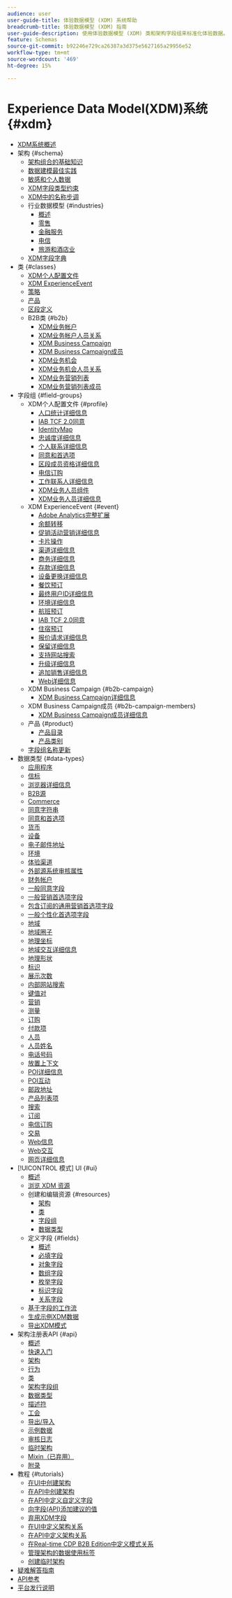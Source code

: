 ```yaml
---
audience: user
user-guide-title: 体验数据模型 (XDM) 系统帮助
breadcrumb-title: 体验数据模型 (XDM) 指南
user-guide-description: 使用体验数据模型 (XDM) 类和架构字段组来标准化体验数据。
feature: Schemas
source-git-commit: b92246e729ca26387a3d375e5627165a29956e52
workflow-type: tm+mt
source-wordcount: '469'
ht-degree: 15%

---
```



# Experience Data Model(XDM)系统 {#xdm}

* [XDM系统概述](home.md)
* 架构 {#schema}
   * [架构组合的基础知识](schema/composition.md)
   * [数据建模最佳实践](schema/best-practices.md)
   * [敏感和个人数据](./schema/sensitive-and-personal-data.md)
   * [XDM字段类型约束](schema/field-constraints.md)
   * [XDM中的名称步调](./schema/namespaces.md)
   * 行业数据模型 {#industries}
      * [概述](./schema/industries/overview.md)
      * [零售](./schema/industries/retail.md)
      * [金融服务](./schema/industries/financial.md)
      * [电信](./schema/industries/telecom.md)
      * [旅游和酒店业](./schema/industries/travel-hospitality.md)
   * [XDM字段字典](schema/field-dictionary.md)
* 类 {#classes}
   * [XDM个人配置文件](./classes/individual-profile.md)
   * [XDM ExperienceEvent](./classes/experienceevent.md)
   * [策略](./classes/policy.md)
   * [产品](./classes/product.md)
   * [区段定义](./classes/segment-definition.md)
   * B2B类 {#b2b}
      * [XDM业务帐户](./classes/b2b/business-account.md)
      * [XDM业务帐户人员关系](./classes/b2b/business-account-person-relation.md)
      * [XDM Business Campaign](./classes/b2b/business-campaign.md)
      * [XDM Business Campaign成员](./classes/b2b/business-campaign-members.md)
      * [XDM业务机会](./classes/b2b/business-opportunity.md)
      * [XDM业务机会人员关系](./classes/b2b/business-opportunity-person-relation.md)
      * [XDM业务营销列表](./classes/b2b/business-marketing-list.md)
      * [XDM业务营销列表成员](./classes/b2b/business-marketing-list-members.md)
* 字段组 {#field-groups}
   * XDM个人配置文件 {#profile}
      * [人口统计详细信息](./field-groups/profile/demographic-details.md)
      * [IAB TCF 2.0同意](./field-groups/profile/iab.md)
      * [IdentityMap](./field-groups/profile/identitymap.md)
      * [忠诚度详细信息](./field-groups/profile/loyalty-details.md)
      * [个人联系详细信息](./field-groups/profile/personal-contact-details.md)
      * [同意和首选项](./field-groups/profile/consents.md)
      * [区段成员资格详细信息](./field-groups/profile/segmentation.md)
      * [电信订购](./field-groups/profile/telecom-subscription.md)
      * [工作联系人详细信息](./field-groups/profile/work-contact-details.md)
      * [XDM业务人员组件](./field-groups/profile/business-person-components.md)
      * [XDM业务人员详细信息](./field-groups/profile/business-person-details.md)
   * XDM ExperienceEvent {#event}
      * [Adobe Analytics完整扩展](./field-groups/event/analytics-full-extension.md)
      * [余额转移](./field-groups/event/balance-transfers.md)
      * [促销活动营销详细信息](./field-groups/event/campaign-marketing-details.md)
      * [卡片操作](./field-groups/event/card-actions.md)
      * [渠道详细信息](./field-groups/event/channel-details.md)
      * [商务详细信息](./field-groups/event/commerce-details.md)
      * [存款详细信息](./field-groups/event/deposit-details.md)
      * [设备更换详细信息](./field-groups/event/device-trade-in-details.md)
      * [餐饮预订](./field-groups/event/dining-reservation.md)
      * [最终用户ID详细信息](./field-groups/event/enduserids.md)
      * [环境详细信息](./field-groups/event/environment-details.md)
      * [航班预订](./field-groups/event/flight-reservation.md)
      * [IAB TCF 2.0同意](./field-groups/event/iab.md)
      * [住宿预订](./field-groups/event/lodging-reservation.md)
      * [报价请求详细信息](./field-groups/event/quote-request-details.md)
      * [保留详细信息](./field-groups/event/reservation-details.md)
      * [支持网站搜索](./field-groups/event/support-site-search.md)
      * [升级详细信息](./field-groups/event/upgrade-details.md)
      * [追加销售详细信息](./field-groups/event/upsell-details.md)
      * [Web详细信息](./field-groups/event/web-details.md)
   * XDM Business Campaign {#b2b-campaign}
      * [XDM Business Campaign详细信息](./field-groups/b2b-campaign/details.md)
   * XDM Business Campaign成员 {#b2b-campaign-members}
      * [XDM Business Campaign成员详细信息](./field-groups/b2b-campaign-members/details.md)
   * 产品 {#product}
      * [产品目录](./field-groups/product/product-catalog.md)
      * [产品类别](./field-groups/product/product-category.md)
   * [字段组名称更新](./field-groups/name-updates.md)
* 数据类型 {#data-types}
   * [应用程序](./data-types/application.md)
   * [信标](./data-types/beacon.md)
   * [浏览器详细信息](./data-types/browser-details.md)
   * [B2B源](./data-types/b2b-source.md)
   * [Commerce](./data-types/commerce.md)
   * [同意字符串](./data-types/consent-string.md)
   * [同意和首选项](./data-types/consents.md)
   * [货币](./data-types/currency.md)
   * [设备](./data-types/device.md)
   * [电子邮件地址](./data-types/email-address.md)
   * [环境](./data-types/environment.md)
   * [体验渠道](./data-types/experience-channel.md)
   * [外部源系统审核属性](./data-types/external-source-system-audit-attributes.md)
   * [财务帐户](./data-types/financial-account.md)
   * [一般同意字段](./data-types/consent-field.md)
   * [一般营销首选项字段](./data-types/marketing-field.md)
   * [包含订阅的通用营销首选项字段](./data-types/marketing-field-subscriptions.md)
   * [一般个性化首选项字段](./data-types/personalization-field.md)
   * [地域](./data-types/geo.md)
   * [地域圈子](./data-types/geo-circle.md)
   * [地理坐标](./data-types/geo-coordinates.md)
   * [地域交互详细信息](./data-types/geo-interaction-details.md)
   * [地理形状](./data-types/geo-shape.md)
   * [标识](./data-types/identity.md)
   * [展示次数](./data-types/impressions.md)
   * [内部网站搜索](./data-types/internal-site-search.md)
   * [键值对](./data-types/key-value-pair.md)
   * [营销](./data-types/marketing.md)
   * [测量](./data-types/measure.md)
   * [订购](./data-types/order.md)
   * [付款项](./data-types/payment-item.md)
   * [人员](./data-types/person.md)
   * [人员姓名](./data-types/person-name.md)
   * [电话号码](./data-types/phone-number.md)
   * [放置上下文](./data-types/place-context.md)
   * [POI详细信息](./data-types/poi-details.md)
   * [POI互动](./data-types/poi-interaction.md)
   * [邮政地址](./data-types/postal-address.md)
   * [产品列表项](./data-types/product-list-item.md)
   * [搜索](./data-types/search.md)
   * [订阅](./data-types/subscription.md)
   * [电信订购](./data-types/telecom-subscription.md)
   * [交易](./data-types/transaction.md)
   * [Web信息](./data-types/web-information.md)
   * [Web交互](./data-types/web-interaction.md)
   * [网页详细信息](./data-types/webpage-details.md)
* [!UICONTROL 模式] UI {#ui}
   * [概述](./ui/overview.md)
   * [浏览 XDM 资源](./ui/explore.md)
   * 创建和编辑资源 {#resources}
      * [架构](./ui/resources/schemas.md)
      * [类](./ui/resources/classes.md)
      * [字段组](./ui/resources/field-groups.md)
      * [数据类型](./ui/resources/data-types.md)
   * 定义字段 {#fields}
      * [概述](./ui/fields/overview.md)
      * [必填字段](./ui/fields/required.md)
      * [对象字段](./ui/fields/object.md)
      * [数组字段](./ui/fields/array.md)
      * [枚举字段](./ui/fields/enum.md)
      * [标识字段](./ui/fields/identity.md)
      * [关系字段](./ui/fields/relationship.md)
   * [基于字段的工作流](./ui/field-based-workflows.md)
   * [生成示例XDM数据](./ui/sample.md)
   * [导出XDM模式](./ui/export.md)
* 架构注册表API {#api}
   * [概述](api/overview.md)
   * [快速入门](api/getting-started.md)
   * [架构](api/schemas.md)
   * [行为](api/behaviors.md)
   * [类](api/classes.md)
   * [架构字段组](api/field-groups.md)
   * [数据类型](api/data-types.md)
   * [描述符](api/descriptors.md)
   * [工会](api/unions.md)
   * [导出/导入](api/export-import.md)
   * [示例数据](api/sample-data.md)
   * [审核日志](api/audit-log.md)
   * [临时架构](api/ad-hoc.md)
   * [Mixin（已弃用）](api/mixins.md)
   * [附录](api/appendix.md)
* 教程 {#tutorials}
   * [在UI中创建架构](tutorials/create-schema-ui.md)
   * [在API中创建架构](tutorials/create-schema-api.md)
   * [在API中定义自定义字段](./tutorials/custom-fields-api.md)
   * [向字段(API)添加建议的值](tutorials/suggested-values.md)
   * [弃用XDM字段](tutorials/field-deprecation.md)
   * [在UI中定义架构关系](tutorials/relationship-ui.md)
   * [在API中定义架构关系](tutorials/relationship-api.md)
   * [在Real-time CDP B2B Edition中定义模式关系](tutorials/relationship-b2b.md)
   * [管理架构的数据使用标签](tutorials/labels.md)
   * [创建临时架构](tutorials/ad-hoc.md)
* [疑难解答指南](troubleshooting-guide.md)
* [API参考](https://www.adobe.io/experience-platform-apis/references/schema-registry/)
* [平台发行说明](https://www.adobe.com/go/platform-release-notes-en)